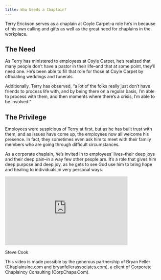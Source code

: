 ```yaml
---
title: Who Needs a Chaplain?
---
```

Terry Erickson serves as a chaplain at Coyle Carpet&#8211;a role he&#8217;s in because of his own calling and gifts as well as the great need for chaplains in the workplace.

## The Need

As Terry has ministered to employees at Coyle Carpet, he&#8217;s realized that many people don&#8217;t have a pastor in their life&#8211;and that at some point, they&#8217;ll need one. He&#8217;s been able to fill that role for those at Coyle Carpet by officiating weddings and funerals.

Additionally, Terry has observed, “a lot of the folks really just don’t have friends to process life with, and by being there on a regular basis, I’m able to process with them, and then moments where there’s a crisis, I’m able to be involved.”

## The Privilege

Employees were suspicious of Terry at first, but as he has built trust with them, and as issues have come up, the employees now all welcome his presence. In fact, they sometimes even ask him to meet with their family members who are going through difficult circumstances.

As a corporate chaplain, he&#8217;s invited in to employees&#8217; lives&#8211;their deep joys and their deep pain&#8211;in a way few other people are. It&#8217;s a role that gives him deep purpose and deep joy, as he gets to see God use him to bring hope and healing to individuals in very personal ways.

<iframe src="http://player.vimeo.com/video/28417103?title=0&amp;byline=0&amp;portrait=0&amp;color=ffffff" frameborder="0" width="400" height="225"></iframe>

Steve Cook

This video is made possible by the generous partnership of Bryan Feller (ChaplainsInc.com and bryanfellerassociates.com), a client of Corporate Chaplaincy Consulting (CorpChaps.Com).
